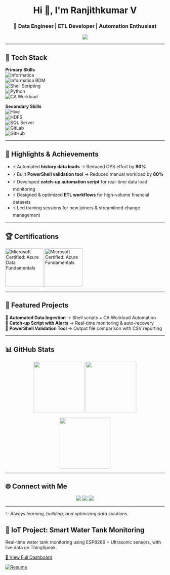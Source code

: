 <!-- Profile Header -->
<h1 align="center">Hi 👋, I'm Ranjithkumar V</h1>
<h3 align="center">🚀 Data Engineer | ETL Developer | Automation Enthusiast</h3>

<p align="center">
  <a href="https://github.com/itsranjith">
    <img src="https://readme-typing-svg.herokuapp.com?font=Fira+Code&size=22&duration=3000&pause=1000&color=36BCF7&center=true&vCenter=true&width=600&lines=Data+Engineer;ETL+Developer;Informatica+PowerCenter+Specialist;Automation+%7C+Python+%7C+Shell+%7C+Hive;Always+Learning+%26+Building+💡" />
  </a>
</p>

---

## 🔧 Tech Stack  

**Primary Skills**  
![Informatica](https://img.shields.io/badge/Informatica-PowerCenter-blue?logo=data:image/svg+xml;base64,)  
![Informatica BDM](https://img.shields.io/badge/Informatica-BDM-blueviolet)  
![Shell Scripting](https://img.shields.io/badge/Shell-Scripting-black?logo=gnu-bash)  
![Python](https://img.shields.io/badge/Python-3776AB?logo=python&logoColor=white)  
![CA Workload](https://img.shields.io/badge/CA-Workload%20Automation-FF6F00)  

**Secondary Skills**  
![Hive](https://img.shields.io/badge/Hive-FCC624?logo=apachehive&logoColor=black)  
![HDFS](https://img.shields.io/badge/HDFS-00BFFF?logo=apachehadoop&logoColor=white)  
![SQL Server](https://img.shields.io/badge/SQL%20Server-CC2927?logo=microsoftsqlserver&logoColor=white)  
![GitLab](https://img.shields.io/badge/GitLab-FC6D26?logo=gitlab&logoColor=white)  
![GitHub](https://img.shields.io/badge/GitHub-181717?logo=github&logoColor=white)  

---

## 📌 Highlights & Achievements  
- ⚡ Automated **history data loads** → Reduced OPS effort by **90%**  
- ⚡ Built **PowerShell validation tool** → Reduced manual workload by **80%**  
- ⚡ Developed **catch-up automation script** for real-time data load monitoring  
- ⚡ Designed & optimized **ETL workflows** for high-volume financial datasets  
- ⚡ Led training sessions for new joiners & streamlined change management  

---

## 🏆 Certifications  

<a href="https://www.credly.com/badges/98413ec3-d2ef-48cd-8687-bdd7563bf667/public_url" target="_blank">
  <img src="https://images.credly.com/size/340x340/images/70eb1e3f-d4de-4377-a062-b20fb29594ea/azure-data-fundamentals-600x600.png" alt="Microsoft Certified: Azure Data Fundamentals" width="120"/>
</a>

<a href="https://www.credly.com/badges/18eb10c2-e529-4762-9055-d85b4936822b/public_url" target="_blank">
  <img src="https://images.credly.com/size/340x340/images/be8fcaeb-c769-4858-b567-ffaaa73ce8cf/image.png" alt="Microsoft Certified: Azure Fundamentals" width="120"/>
</a>

---

## 📂 Featured Projects  
🔹 **Automated Data Ingestion** → Shell scripts + CA Workload Automation  
🔹 **Catch-up Script with Alerts** → Real-time monitoring & auto-recovery  
🔹 **PowerShell Validation Tool** → Output file comparison with CSV reporting  

---

## 📊 GitHub Stats  

<p align="center">
  <img src="https://github-readme-stats.vercel.app/api?username=itsranjith&show_icons=true&theme=radical" height="160" />
  <img src="https://github-readme-streak-stats.herokuapp.com/?user=itsranjith&theme=radical" height="160" />
</p>

<p align="center">
  <img src="https://github-readme-stats.vercel.app/api/top-langs/?username=itsranjith&layout=compact&theme=radical" height="160" />
</p>

---

## 🌐 Connect with Me  

<p align="center">
  <a href="mailto:itsvranjith@gmail.com"><img src="https://img.shields.io/badge/Email-D14836?logo=gmail&logoColor=white"></a>
  <a href="https://www.linkedin.com/in/itsranjith"><img src="https://img.shields.io/badge/LinkedIn-0A66C2?logo=linkedin&logoColor=white"></a>
  <a href="https://github.com/itsranjith"><img src="https://img.shields.io/badge/GitHub-181717?logo=github&logoColor=white"></a>
</p>

---

✨ *Always learning, building, and optimizing data solutions.*


## 🌊 IoT Project: Smart Water Tank Monitoring  

Real-time water tank monitoring using ESP8266 + Ultrasonic sensors, with live data on ThingSpeak.  

[🔗 View Full Dashboard](https://thingspeak.mathworks.com/channels/2902155)

[![Resume](https://img.shields.io/badge/Resume-Download-blue)](https://github.com/itsranjith/resume/raw/main/resume.pdf)

